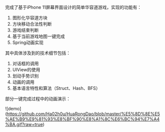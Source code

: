 完成了基于iPhone 11屏幕界面设计的简单华容道游戏，实现的功能有：
1. 图形化华容道方块
2. 方块移动合法性判断
3. 游戏结束判断
4. 基于当前游戏地图一键完成
5. Spring动画实现

其中具体涉及到的技术细节包括：
1. 对话框的调用
2. UIView的使用
3. 划动手势识别
4. 动画的调用
5. 基本语言特性和算法（Struct、Hash、BFS）

部分一键完成过程中的动画演示：

![demo] (https://github.com/Ha02h0u/HuaRongDao/blob/master/%E5%8D%8E%E5%AE%B9%E9%81%93%E8%BF%90%E8%A1%8C%E6%BC%94%E7%A4%BA.gif?raw=true)